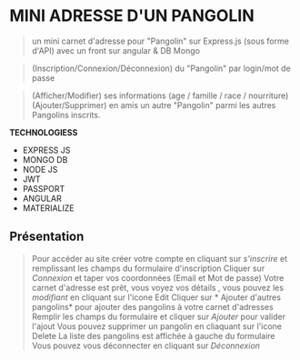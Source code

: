 # MINI ADRESSE D'UN PANGOLIN 

> un mini carnet d'adresse pour "Pangolin" sur Express.js (sous forme d'API) avec un front sur angular &  DB Mongo 

> (Inscription/Connexion/Déconnexion) du "Pangolin" par login/mot de passe 

> (Afficher/Modifier) ses informations (age / famille / race / nourriture) 
> (Ajouter/Supprimer) en amis un autre "Pangolin" parmi les autres Pangolins inscrits.

**TECHNOLOGIESS**

- EXPRESS JS
- MONGO DB
- NODE JS
- JWT
- PASSPORT
- ANGULAR
- MATERIALIZE



## Présentation
> Pour accéder au site créer votre compte en cliquant sur *s'inscrire* et remplissant les champs du formulaire d'inscription
> Cliquer sur *Connexion* et taper vos coordonnées (Email et Mot de passe)
> Votre carnet d'adresse est prêt, vous voyez vos détails , vous pouvez les *modifiant* en cliquant sur l'icone Edit
>Cliquer sur * Ajouter d'autres pangolins*  pour ajouter des pangolins à votre carnet d'adresses
>Remplir les champs du formulaire et cliquer sur *Ajouter* pour valider l'ajout
>Vous pouvez supprimer un pangolin en cliaquant sur l'icone Delete
> La liste des pangolins est affichée à gauche du formulaire
> Vous pouvez vous déconnecter en cliquant sur *Déconnexion* 


